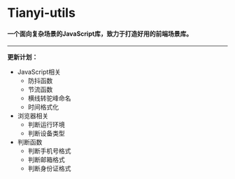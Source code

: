 # Tianyi-utils
#### 一个面向复杂场景的JavaScript库，致力于打造好用的前端场景库。
---
**更新计划：**

- JavaScript相关
  - 防抖函数
  - 节流函数
  - 横线转驼峰命名
  - 时间格式化
- 浏览器相关
  - 判断运行环境
  - 判断设备类型
- 判断函数
  - 判断手机号格式
  - 判断邮箱格式
  - 判断身份证格式